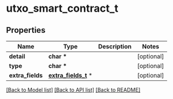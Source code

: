 # utxo_smart_contract_t

## Properties
Name | Type | Description | Notes
------------ | ------------- | ------------- | -------------
**detail** | **char \*** |  | [optional] 
**type** | **char \*** |  | [optional] 
**extra_fields** | [**extra_fields_t**](extra_fields.md) \* |  | [optional] 

[[Back to Model list]](../README.md#documentation-for-models) [[Back to API list]](../README.md#documentation-for-api-endpoints) [[Back to README]](../README.md)


